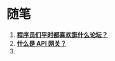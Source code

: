 # 随笔

1. **[程序员们平时都喜欢逛什么论坛？](https://mp.weixin.qq.com/s?__biz=MzIxMTUzNzM5Ng==&mid=2247503263&idx=2&sn=f6340bed8cf5f1dd3249e7313225d9f2&chksm=96789e95a5edf6ce37114dc2d4a619ab00518344b4669eed38d39646a2293f74aab3b38255ae&scene=126&sessionid=1721608423#rd)**
1. **[什么是 API 网关？](https://mp.weixin.qq.com/s?__biz=MzIxMTUzNzM5Ng==&mid=2247503617&idx=3&sn=169f9b1f0deb945ca4f62e12f18df896&chksm=96183814084838c3113fd49d1db4b83851f787ca6cee3072ada6aa91d6b58a2dcf6666ac3161&scene=126&sessionid=1722472797#rd)**
1. 